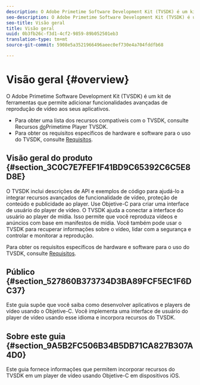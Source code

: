 ```yaml
---
description: O Adobe Primetime Software Development Kit (TVSDK) é um kit de ferramentas que permite adicionar funcionalidades avançadas de reprodução de vídeo aos seus aplicativos.
seo-description: O Adobe Primetime Software Development Kit (TVSDK) é um kit de ferramentas que permite adicionar funcionalidades avançadas de reprodução de vídeo aos seus aplicativos.
seo-title: Visão geral
title: Visão geral
uuid: 0b3fb26c-f3d1-4cf2-9859-89b052501eb3
translation-type: tm+mt
source-git-commit: 5908e5a3521966496aeec0ef730e4a704fddfb68

---
```



# Visão geral {#overview}

O Adobe Primetime Software Development Kit (TVSDK) é um kit de ferramentas que permite adicionar funcionalidades avançadas de reprodução de vídeo aos seus aplicativos.

* Para obter uma lista dos recursos compatíveis com o TVSDK, consulte Recursos [do](../c-psdk-ios-1.4-overview/c-psdk-ios-1.4-overview-of-the-player.md)Primetime Player TVSDK.
* Para obter os requisitos específicos de hardware e software para o uso do TVSDK, consulte [Requisitos](../c-psdk-ios-1.4-overview/c-psdk-ios-1.4-requirements.md).

## Visão geral do produto {#section_3C0C7E7FEF1F41BD9C65392C6C5E8D8E}

O TVSDK inclui descrições de API e exemplos de código para ajudá-lo a integrar recursos avançados de funcionalidade de vídeo, proteção de conteúdo e publicidade ao player. Use Objetive-C para criar uma interface de usuário do player de vídeo. O TVSDK ajuda a conectar a interface do usuário ao player de mídia. Isso permite que você reproduza vídeos e anúncios com base em manifestos de mídia. Você também pode usar o TVSDK para recuperar informações sobre o vídeo, lidar com a segurança e controlar e monitorar a reprodução.

Para obter os requisitos específicos de hardware e software para o uso do TVSDK, consulte [Requisitos](../c-psdk-ios-1.4-overview/c-psdk-ios-1.4-requirements.md).

## Público {#section_527860B373734D3BA89FCF5EC1F6DC37}

Este guia supõe que você saiba como desenvolver aplicativos e players de vídeo usando o Objetive-C. Você implementa uma interface de usuário do player de vídeo usando esse idioma e incorpora recursos do TVSDK.

## Sobre este guia {#section_9A5B2FC506B34B5DB71CA827B307A4D0}

Este guia fornece informações que permitem incorporar recursos do TVSDK em um player de vídeo usando Objetive-C em dispositivos iOS.
